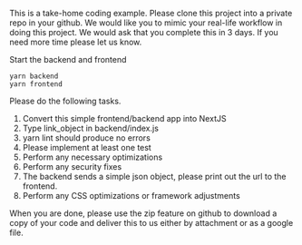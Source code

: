 This is a take-home coding example. Please clone this project into a private repo in your github. We would like you to mimic your real-life workflow in doing this project. We would ask that you complete this in 3 days. If you need more time please let us know.

Start the backend and frontend

```
yarn backend
yarn frontend
```

Please do the following tasks.

1. Convert this simple frontend/backend app into NextJS
2. Type link_object in backend/index.js
3. yarn lint should produce no errors
4. Please implement at least one test
5. Perform any necessary optimizations 
6. Perform any security fixes
7. The backend sends a simple json object, please print out the url to the frontend.
8. Perform any CSS optimizations or framework adjustments

When you are done, please use the zip feature on github to download a copy of your code and deliver this to us either by attachment or as a google file.
